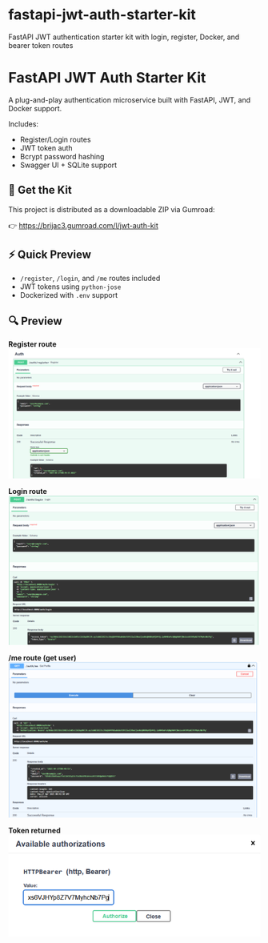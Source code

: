 # fastapi-jwt-auth-starter-kit
FastAPI JWT authentication starter kit with login, register, Docker, and bearer token routes

# FastAPI JWT Auth Starter Kit

A plug-and-play authentication microservice built with FastAPI, JWT, and Docker support.

Includes:
- Register/Login routes
- JWT token auth
- Bcrypt password hashing
- Swagger UI + SQLite support

## 🔗 Get the Kit

This project is distributed as a downloadable ZIP via Gumroad:

👉 https://brijac3.gumroad.com/l/jwt-auth-kit

## ⚡ Quick Preview

- `/register`, `/login`, and `/me` routes included
- JWT tokens using `python-jose`
- Dockerized with `.env` support

## 🔍 Preview

**Register route**
![register](register_route.png)

**Login route**
![login](login_route.png)

**/me route (get user)**
![get user](get_user_route.png)

**Token returned**
![token](authorization_token.png)
